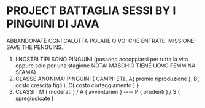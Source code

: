 # PROJECT BATTAGLIA SESSI BY I PINGUINI DI JAVA
ABBANDONATE OGNI CALOTTA POLARE O'VOI CHE ENTRATE.
MISSIONE: SAVE THE PENGUINS. 

1) I NOSTRI TIPI SONO PINGUINI (possono accoppiarsi per tutta la vita oppure solo per una stagione NOTA: MASCHIO TIENE UOVO FEMMINA SFAMA)
2) CLASSE ANONIMA: PINGUINI { CAMPI: ETà, A( premio riproduzione ), B( costo crescita figli ), C( costo corteggiamento ) }
3) CLASSI : M ( moderati ) / A ( avventurieri ) ---- P ( prudenti ) / S ( spregiudicate )

